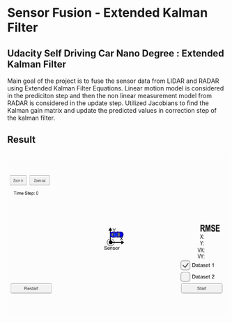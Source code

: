 # Sensor Fusion - Extended Kalman Filter #
 
## Udacity Self Driving Car Nano Degree :  Extended Kalman Filter ##

Main goal of the project is to fuse the sensor data from LIDAR and RADAR using Extended Kalman Filter Equations. Linear motion model is considered in the prediciton step and then the non linear measurement model from RADAR is considered in the update step. Utilized Jacobians to find the Kalman gain matrix and update the predicted values in correction step of the kalman filter.

## Result ##

![Title .gif animation](gif/recording.gif)

